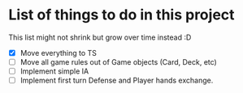 # List of things to do in this project

This list might not shrink but grow over time instead :D

- [x] Move everything to TS
- [ ] Move all game rules out of Game objects (Card, Deck, etc)
- [ ] Implement simple IA
- [ ] Implement first turn Defense and Player hands exchange.
